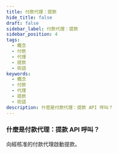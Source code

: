 ```yaml
---
title: 付款代理：提款
hide_title: false
draft: false
sidebar_label: 付款代理：提款
sidebar_position: 4
tags:
  - 概念
  - 付款
  - 代理
  - 提款
  - 術語
keywords:
  - 概念
  - 付款
  - 代理
  - 提款
  - 術語
description: 什麼是付款代理：提款 API 呼叫？
---
```


### 什麼是付款代理：提款 API 呼叫？

向經核准的付款代理啟動提款。
